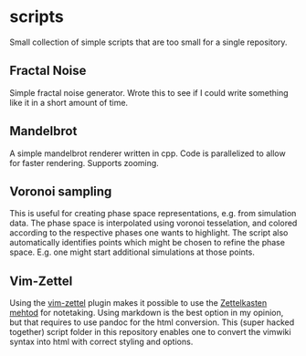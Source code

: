 # scripts
Small collection of simple scripts that are too small for a single repository.

## Fractal Noise
Simple fractal noise generator.
Wrote this to see if I could write something like it in a short amount of time.

## Mandelbrot
A simple mandelbrot renderer written in cpp.
Code is parallelized to allow for faster rendering.
Supports zooming.

## Voronoi sampling
This is useful for creating phase space representations, e.g. from simulation data.
The phase space is interpolated using voronoi tesselation, and colored according to the respective phases one wants to highlight.
The script also automatically identifies points which might be chosen to refine the phase space.
E.g. one might start additional simulations at those points.

## Vim-Zettel
Using the [vim-zettel](https://github.com/michal-h21/vim-zettel) plugin makes it possible to use the [Zettelkasten mehtod](https://en.wikipedia.org/wiki/Zettelkasten) for notetaking.
Using markdown is the best option in my opinion, but that requires to use pandoc for the html conversion.
This (super hacked together) script folder in this repository enables one to convert the vimwiki syntax into html with correct styling and options.
